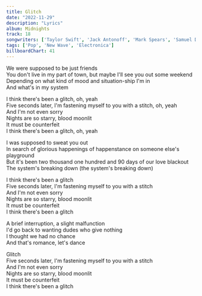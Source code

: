```yaml
---
title: Glitch
date: "2022-11-29"
description: "Lyrics"
album: Midnights
track: 18
songwriters: ['Taylor Swift', 'Jack Antonoff', 'Mark Spears', 'Samuel Dew']
tags: ['Pop', 'New Wave', 'Electronica']
billboardChart: 41
---
```

<p className="verse-one">
We were supposed to be just friends <br />
You don't live in my part of town, but maybe I'll see you out some weekend <br />
Depending on what kind of mood and situation-ship I'm in <br />
And what's in my system <br />
</p>
<p className="chorus">
I think there's been a glitch, oh, yeah <br />
Five seconds later, I'm fastening myself to you with a stitch, oh, yeah <br />
And I'm not even sorry <br />
Nights are so starry, blood moonlit <br />
It must be counterfeit <br />
I think there's been a glitch, oh, yeah <br />
</p>
<p className="verse-two">
I was supposed to sweat you out <br />
In search of glorious happenings of happenstance on someone else's playground <br />
But it's been two thousand one hundred and 90 days of our love blackout <br />
The system's breaking down (the system's breaking down) <br />
</p>
<p className="chorus">
I think there's been a glitch <br />
Five seconds later, I'm fastening myself to you with a stitch <br />
And I'm not even sorry <br />
Nights are so starry, blood moonlit <br />
It must be counterfeit <br />
I think there's been a glitch <br />
</p>
<p className="bridge">
A brief interruption, a slight malfunction <br />
I'd go back to wanting dudes who give nothing <br />
I thought we had no chance <br />
And that's romance, let's dance <br />
</p>
<p className="chorus">
Glitch  <br />
Five seconds later, I'm fastening myself to you with a stitch <br />
And I'm not even sorry <br />
Nights are so starry, blood moonlit <br />
It must be counterfeit <br />
I think there's been a glitch <br />
</p>
